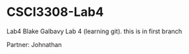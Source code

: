 # CSCI3308-Lab4
Lab4
Blake Galbavy Lab 4 (learning git).
this is in first branch

Partner: Johnathan
